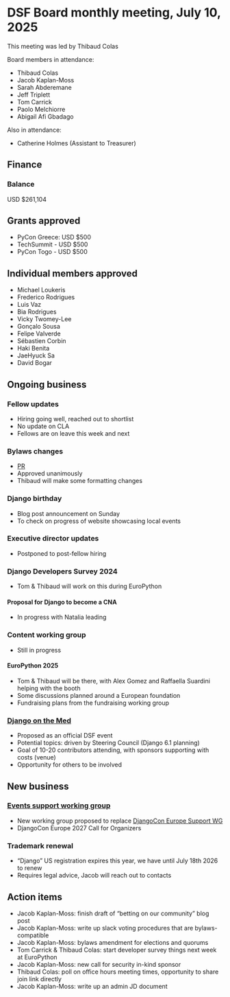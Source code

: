 # DSF Board monthly meeting, July 10, 2025

This meeting was led by Thibaud Colas

Board members in attendance:
- Thibaud Colas
- Jacob Kaplan-Moss
- Sarah Abderemane
- Jeff Triplett
- Tom Carrick
- Paolo Melchiorre
- Abigail Afi Gbadago

Also in attendance:
- Catherine Holmes (Assistant to Treasurer)

## Finance

### Balance
USD $261,104

## Grants approved
- PyCon Greece: USD $500
- TechSummit - USD $500
- PyCon Togo - USD $500

## Individual members approved
- Michael Loukeris
- Frederico Rodrigues
- Luis Vaz
- Bia Rodrigues
- Vicky Twomey-Lee
- Gonçalo Sousa
- Felipe Valverde
- Sébastien Corbin
- Haki Benita
- JaeHyuck Sa
- David Bogar

## Ongoing business
### Fellow updates
- Hiring going well, reached out to shortlist
- No update on CLA
- Fellows are on leave this week and next
### Bylaws changes
- [PR](https://github.com/django/dsf-bylaws/pull/5)
- Approved unanimously
- Thibaud will make some formatting changes
### Django birthday
- Blog post announcement on Sunday
- To check on progress of website showcasing local events
### Executive director updates
- Postponed to post-fellow hiring
### Django Developers Survey 2024
- Tom & Thibaud will work on this during EuroPython
#### Proposal for Django to become a CNA
- In progress with Natalia leading
### Content working group
- Still in progress
#### EuroPython 2025
- Tom & Thibaud will be there, with Alex Gomez and Raffaella Suardini helping with the booth
- Some discussions planned around a European foundation
- Fundraising plans from the fundraising working group
### [Django on the Med](https://www.djangomed.eu/)
- Proposed as an official DSF event
- Potential topics: driven by Steering Council (Django 6.1 planning)
- Goal of 10-20 contributors attending, with sponsors supporting with costs (venue)
- Opportunity for others to be involved
## New business
### [Events support working group](https://github.com/django/dsf-working-groups/pull/46)
- New working group proposed to replace [DjangoCon Europe Support WG](https://github.com/django/dsf-working-groups/blob/main/active/dceu.md)
- DjangoCon Europe 2027 Call for Organizers
### Trademark renewal
- “Django” US registration expires this year, we have until July 18th 2026 to renew
- Requires legal advice, Jacob will reach out to contacts

## Action items
- Jacob Kaplan-Moss: finish draft of “betting on our community” blog post
- Jacob Kaplan-Moss: write up slack voting procedures that are bylaws-compatible
- Jacob Kaplan-Moss: bylaws amendment for elections and quorums
- Tom Carrick & Thibaud Colas: start developer survey things next week at EuroPython
- Jacob Kaplan-Moss: new call for security in-kind sponsor
- Thibaud Colas: poll on office hours meeting times, opportunity to share join link directly
- Jacob Kaplan-Moss: write up an admin JD document
